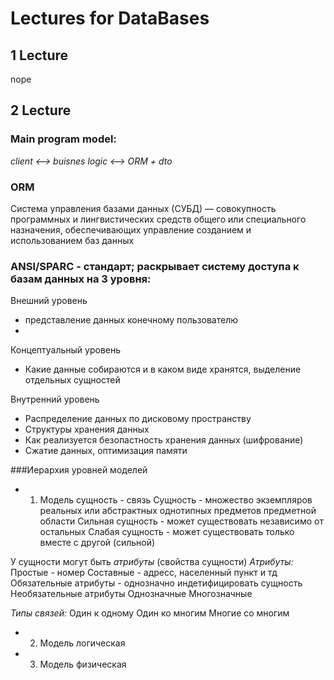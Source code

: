 # Lectures for DataBases

## 1 Lecture
nope

## 2 Lecture

### Main program model:
_client <--> buisnes logic <--> ORM + dto_

###  ORM
Система управления базами данных (СУБД) — совокупность программных и лингвистических средств общего или специального назначения, обеспечивающих управление созданием и использованием баз данных

### ANSI/SPARC - стандарт; раскрывает систему доступа к базам данных на 3 уровня:
Внешний уровень 
- представление данных конечному пользователю 
- 
Концептуальный уровень 
- Какие данные собираются и в каком виде хранятся, выделение отдельных сущностей 

Внутренний уровень 
- Распределение данных по дисковому пространству
- Структуры хранения данных
- Как реализуется безопастность хранения данных (шифрование)
- Сжатие данных, оптимизация памяти 

###Иерархия уровней моделей
- 1. Модель сущность - связь
Сущность - множество экземпляров реальных или абстрактных однотипных предметов предметной области
Сильная сущность - может существовать независимо от остальных
Слабая сущность - может существовать только вместе с другой (сильной)

У сущности могут быть _атрибуты_ (свойства сущности)
_Атрибуты:_
Простые - номер
Составные - адресс, населенный пункт и тд
Обязательные атрибуты - однозначно индетифицировать сущность
Необязательные атрибуты
Однозначные
Многозначные

_Типы связей:_
Один к одному
Один ко многим
Многие со многим


- 2. Модель логическая


- 3. Модель физическая
